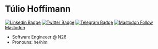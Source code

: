 # Túlio Hoffimann

[![Linkedin Badge](https://img.shields.io/badge/-LinkedIn-blue?style=flat-square&logo=Linkedin&logoColor=white&link=https://www.linkedin.com/in/tuliohmendes/)](https://www.linkedin.com/in/tuliohmendes/)
[![Twitter Badge](https://img.shields.io/badge/-Twitter-1ca0f1?style=flat-square&labelColor=1ca0f1&logo=twitter&logoColor=white&link=https://twitter.com/tuliohmendes)](https://twitter.com/tuliohmendes)
[![Telegram Badge](https://img.shields.io/badge/-Telegram-1ca0f1?style=flat-square&labelColor=1ca0f1&logo=telegram&logoColor=white&link=https://t.me/tuliohmendes)](https://t.me/tuliohmendes)
[![Mastodon Follow](https://img.shields.io/mastodon/follow/109320336769705882?domain=https%3A%2F%2Ffosstodon.org&label=Mastodon)](https://fosstodon.org/users/tuliohmendes/remote_follow)
<a rel="me" href="https://fosstodon.org/@tuliohmendes">Mastodon</a>


- Software Engineeer @ [N26](https://www.n26.com/)
- Pronouns: he/him
